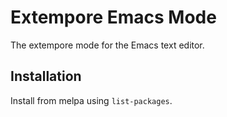 # Extempore Emacs Mode

The extempore mode for the Emacs text editor.

## Installation

Install from melpa using `list-packages`.

